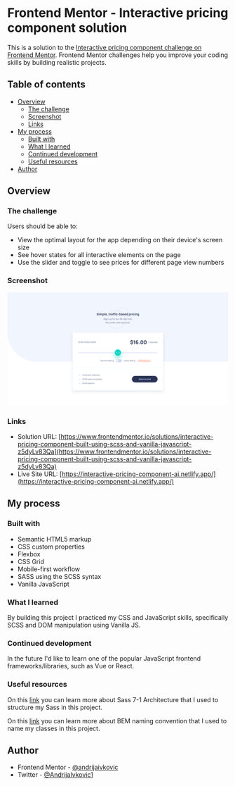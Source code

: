 # Frontend Mentor - Interactive pricing component solution

This is a solution to the [Interactive pricing component challenge on Frontend Mentor](https://www.frontendmentor.io/challenges/interactive-pricing-component-t0m8PIyY8). Frontend Mentor challenges help you improve your coding skills by building realistic projects.

## Table of contents

- [Overview](#overview)
  - [The challenge](#the-challenge)
  - [Screenshot](#screenshot)
  - [Links](#links)
- [My process](#my-process)
  - [Built with](#built-with)
  - [What I learned](#what-i-learned)
  - [Continued development](#continued-development)
  - [Useful resources](#useful-resources)
- [Author](#author)

## Overview

### The challenge

Users should be able to:

- View the optimal layout for the app depending on their device's screen size
- See hover states for all interactive elements on the page
- Use the slider and toggle to see prices for different page view numbers

### Screenshot

![](./screenshot.png)

### Links

- Solution URL: [https://www.frontendmentor.io/solutions/interactive-pricing-component-built-using-scss-and-vanilla-javascript-z5dyLv83Qa](https://www.frontendmentor.io/solutions/interactive-pricing-component-built-using-scss-and-vanilla-javascript-z5dyLv83Qa)
- Live Site URL: [https://interactive-pricing-component-ai.netlify.app/](https://interactive-pricing-component-ai.netlify.app/)

## My process

### Built with

- Semantic HTML5 markup
- CSS custom properties
- Flexbox
- CSS Grid
- Mobile-first workflow
- SASS using the SCSS syntax
- Vanilla JavaScript

### What I learned

By building this project I practiced my CSS and JavaScript skills, specifically SCSS and DOM manipulation using Vanilla JS.

### Continued development

In the future I'd like to learn one of the popular JavaScript frontend frameworks/libraries, such as Vue or React.

### Useful resources

On this [link](https://www.learnhowtoprogram.com/user-interfaces/building-layouts-preprocessors/7-1-sass-architecture) you can learn more about Sass 7-1 Architecture that I used to structure my Sass in this project.

On this [link](http://getbem.com/) you can learn more about BEM naming convention that I used to name my classes in this project.

## Author

- Frontend Mentor - [@andrijaivkovic](https://www.frontendmentor.io/profile/andrijaivkovic)
- Twitter - [@AndrijaIvkovic1](https://www.twitter.com/AndrijaIvkovic1)
